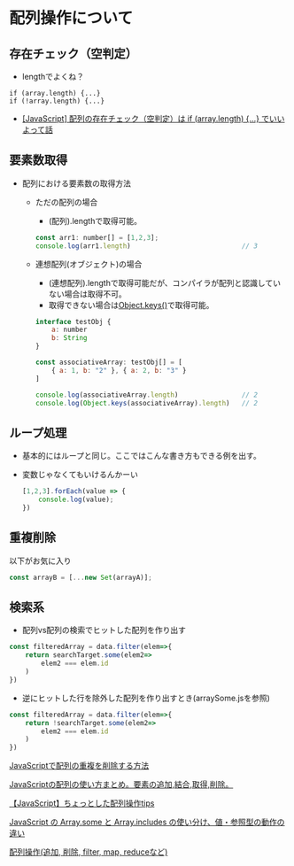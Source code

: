 # 配列操作について

## 存在チェック（空判定）

* lengthでよくね？

```
if (array.length) {...}
if (!array.length) {...}
```

* [[JavaScript] 配列の存在チェック（空判定）は if (array.length) {...} でいいよって話](https://qiita.com/kozzzz/items/42108bc96b3a0e7c53d5)

## 要素数取得

* 配列における要素数の取得方法
  * ただの配列の場合
    * (配列).lengthで取得可能。

    ``` javascript
    const arr1: number[] = [1,2,3];
    console.log(arr1.length)                            // 3
    ```

  * 連想配列(オブジェクト)の場合
    * (連想配列).lengthで取得可能だが、コンパイラが配列と認識していない場合は取得不可。
    * 取得できない場合は[Object.keys()](https://developer.mozilla.org/ja/docs/Web/JavaScript/Reference/Global_Objects/Object/keys)で取得可能。

    ``` javascript
    interface testObj {
        a: number
        b: String
    }

    const associativeArray: testObj[] = [
        { a: 1, b: "2" }, { a: 2, b: "3" }
    ]

    console.log(associativeArray.length)                // 2
    console.log(Object.keys(associativeArray).length)   // 2
    ```

## ループ処理

* 基本的にはループと同じ。ここではこんな書き方もできる例を出す。
* 変数じゃなくてもいけるんかーい

    ``` javascript
    [1,2,3].forEach(value => {
        console.log(value);
    })
    ```

## 重複削除

以下がお気に入り

``` javascript
const arrayB = [...new Set(arrayA)];
```

## 検索系

* 配列vs配列の検索でヒットした配列を作り出す

``` javascript
const filteredArray = data.filter(elem=>{
    return searchTarget.some(elem2=>
        elem2 === elem.id
    )
})
```

* 逆にヒットした行を除外した配列を作り出すとき(arraySome.jsを参照)

``` javascript
const filteredArray = data.filter(elem=>{
    return !searchTarget.some(elem2=>
        elem2 === elem.id
    )
})
```

[JavaScriptで配列の重複を削除する方法](https://qiita.com/kotakin_dev/items/a19a5a2359144e3ecf1c)

[JavaScriptの配列の使い方まとめ。要素の追加,結合,取得,削除。](https://qiita.com/takeharu/items/d75f96f81ff83680013f)

[【JavaScript】ちょっとした配列操作tips](https://zenn.dev/rpf_nob/articles/javascript-array-manipulation)

[JavaScript の Array.some と Array.includes の使い分け、値・参照型の動作の違い](https://qiita.com/Nossa/items/4a425e57ec4b7eedb7cb)

[配列操作(追加, 削除, filter, map, reduceなど)](https://www.wakuwakubank.com/posts/280-javascript-array-helper/#index_id4)